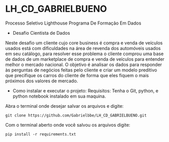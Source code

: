 # LH_CD_GABRIELBUENO
Processo Seletivo Lighthouse Programa De Formação Em Dados

 - Desafio Cientista de Dados

 Neste desafio um cliente cujo core business é compra e venda de veículos usados está com dificuldades na área de revenda dos automóveis usados em seu catálogo, para resolver esse problema o cliente comprou uma base de dados de um marketplace de compra e venda de veículos para entender melhor o mercado nacional.
 O objetivo é analisar os dados para responder às perguntas de negócios feitas pelo cliente e criar um modelo preditivo que precifique os carros do cliente de forma que eles fiquem o mais próximos dos valores de mercado. 

 - Como instalar e executar o projeto:
Requisitos:
 Tenha o Git, python, e python notebook instalado em sua maquina.

Abra o terminal onde desejar salvar os arquivos e digite:
``` terminal
git clone https://github.com/Gabrielbbe/LH_CD_GABRIELBUENO.git
```

Com o terminal aberto onde você salvou os arquivos digite:

```
pip install -r requirements.txt
```
